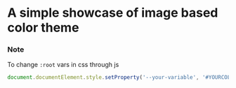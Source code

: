 # A simple showcase of image based color theme

### Note

To change `:root` vars in css through js 

```javascript
document.documentElement.style.setProperty('--your-variable', '#YOURCOLOR');
```
